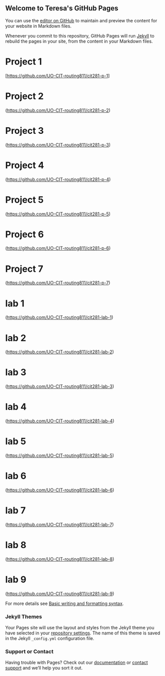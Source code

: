 ## Welcome to Teresa's GitHub Pages

You can use the [editor on GitHub](https://github.com/routing811/teresat.github.io/edit/main/README.md) to maintain and preview the content for your website in Markdown files.

Whenever you commit to this repository, GitHub Pages will run [Jekyll](https://jekyllrb.com/) to rebuild the pages in your site, from the content in your Markdown files.


# Project 1
[https://github.com/UO-CIT-routing811/cit281-p-1]
# Project 2
(https://github.com/UO-CIT-routing811/cit281-p-2)
# Project 3
(https://github.com/UO-CIT-routing811/cit281-p-3)
# Project 4
(https://github.com/UO-CIT-routing811/cit281-p-4)
# Project 5
(https://github.com/UO-CIT-routing811/cit281-p-5)
# Project 6
(https://github.com/UO-CIT-routing811/cit281-p-6)
# Project 7
(https://github.com/UO-CIT-routing811/cit281-p-7)

# lab 1
(https://github.com/UO-CIT-routing811/cit281-lab-1)
# lab 2
(https://github.com/UO-CIT-routing811/cit281-lab-2)
# lab 3
(https://github.com/UO-CIT-routing811/cit281-lab-3)
# lab 4
(https://github.com/UO-CIT-routing811/cit281-lab-4)
# lab 5
(https://github.com/UO-CIT-routing811/cit281-lab-5)
# lab 6
(https://github.com/UO-CIT-routing811/cit281-lab-6)
# lab 7
(https://github.com/UO-CIT-routing811/cit281-lab-7)
# lab 8
(https://github.com/UO-CIT-routing811/cit281-lab-8)
# lab 9
(https://github.com/UO-CIT-routing811/cit281-lab-9)




For more details see [Basic writing and formatting syntax](https://docs.github.com/en/github/writing-on-github/getting-started-with-writing-and-formatting-on-github/basic-writing-and-formatting-syntax).

### Jekyll Themes

Your Pages site will use the layout and styles from the Jekyll theme you have selected in your [repository settings](https://github.com/routing811/teresat.github.io/settings/pages). The name of this theme is saved in the Jekyll `_config.yml` configuration file.

### Support or Contact

Having trouble with Pages? Check out our [documentation](https://docs.github.com/categories/github-pages-basics/) or [contact support](https://support.github.com/contact) and we’ll help you sort it out.
